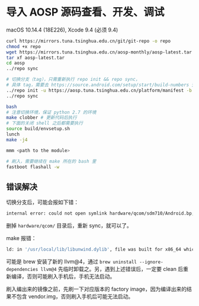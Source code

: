 # 导入 AOSP 源码查看、开发、调试

macOS 10.14.4 (18E226), Xcode 9.4 (必须 9.4)

``` bash
curl https://mirrors.tuna.tsinghua.edu.cn/git/git-repo -o repo
chmod +x repo
wget https://mirrors.tuna.tsinghua.edu.cn/aosp-monthly/aosp-latest.tar
tar xf aosp-latest.tar
cd aosp
../repo sync

# 切换分支（tag），只需重新执行 repo init && repo sync，
# 具体 tag，需要去 https://source.android.com/setup/start/build-numbers 查看欲编译的设备支持哪些 tag
../repo init -u https://aosp.tuna.tsinghua.edu.cn/platform/manifest -b android-9.0.0_r36
../repo sync

bash
# 注意切换环境，保证 python 2.7 的环境
make clobber # 更新代码后执行
# 下面的关闭 shell 之后都需要执行
source build/envsetup.sh
lunch
make -j4

mmm <path to the module>

# 刷入，需要继续在 make 所在的 bash 里
fastboot flashall -w
```

## 错误解决

切换分支后，可能会报如下错：

``` bash
internal error: could not open symlink hardware/qcom/sdm710/Android.bp; its target (display/os_pickup.bp) cannot be opened
```

删掉 `hardware/qcom/` 目录后，重新 sync，就可以了。

make 报错：

``` bash
ld: in '/usr/local/lib/libunwind.dylib', file was built for x86_64 which is not the architecture being linked (i386): /usr/local/lib/libunwind.dylib for architecture i386
```

可能是 brew 安装了新的 llvm@4，通过 `brew uninstall --ignore-dependencies llvm@4` 先临时卸载之。另，遇到上述错误后，一定要 clean 后重新编译，否则可能刷入手机后，手机无法启动。

刷入编出来的镜像之前，先刷一下对应版本的 factory image，因为编译出来的结果不包含 vendor.img，否则刷入手机后可能无法启动。
